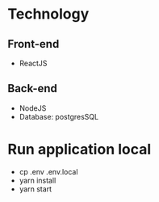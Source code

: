# Technology

## Front-end

- ReactJS

## Back-end

- NodeJS
- Database: postgresSQL

# Run application local

- cp .env .env.local
- yarn install
- yarn start

